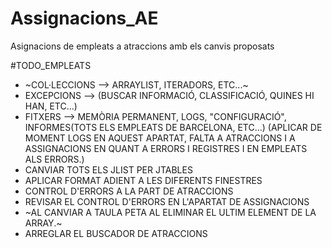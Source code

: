 # Assignacions_AE
Asignacions de empleats a atraccions amb els canvis proposats


#TODO_EMPLEATS
- ~COL·LECCIONS --> ARRAYLIST, ITERADORS, ETC...~
- EXCEPCIONS --> (BUSCAR INFORMACIÓ, CLASSIFICACIÓ, QUINES HI HAN, ETC...)
- FITXERS --> MEMÒRIA PERMANENT, LOGS, "CONFIGURACIÓ", INFORMES(TOTS ELS EMPLEATS DE BARCELONA, ETC...) (APLICAR DE MOMENT LOGS EN AQUEST APARTAT, FALTA A ATRACCIONS I A ASSIGNACIONS EN QUANT A ERRORS I REGISTRES I EN EMPLEATS ALS ERRORS.)
- CANVIAR TOTS ELS JLIST PER JTABLES
- APLICAR FORMAT ADIENT A LES DIFERENTS FINESTRES
- CONTROL D'ERRORS A LA PART DE ATRACCIONS
- REVISAR EL CONTROL D'ERRORS EN L'APARTAT DE ASSIGNACIONS 
- ~AL CANVIAR A TAULA PETA AL ELIMINAR EL ULTIM ELEMENT DE LA ARRAY.~
- ARREGLAR EL BUSCADOR DE ATRACCIONS